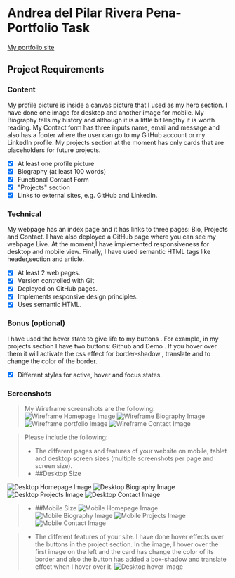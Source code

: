 #  Andrea del Pilar Rivera Pena- Portfolio Task
[My portfolio site]( https://andrea-rivera.github.io/sheCodesFirstProject/index.html)
## Project Requirements
### Content
My profile picture is inside a canvas picture that I used as my hero section. I have done one image for desktop and another image for mobile. 
My Biography tells my history and although it is a little bit lengthy it is worth reading.
My Contact form has three inputs name, email and message and also has a footer where the user can go to my GitHub account or my LinkedIn profile.
My projects section at the moment has only cards that are placeholders for future projects.
- [x] At least one profile picture
- [x] Biography (at least 100 words)
- [x] Functional Contact Form
- [x] "Projects" section
- [x] Links to external sites, e.g. GitHub and LinkedIn.
### Technical
My webpage has an index page and it has links to three pages: Bio, Projects and Contact. 
I have also deployed a GitHub page where you can see my webpage Live. At the moment,I have implemented responsiveness for desktop and mobile view. Finally, I have used semantic HTML tags like header,section and article.
- [x] At least 2 web pages.
- [x] Version controlled with Git
- [x] Deployed on GitHub pages.
- [x] Implements responsive design principles.
- [x] Uses semantic HTML.
### Bonus (optional)
I have used the hover state to give life to my buttons . For example, in my projects section I have two buttons: Github and Demo . If you hover over them it will activate the css effect for border-shadow , translate and to change the color of the border.
- [x] Different styles for active, hover and focus states.
### Screenshots
>My Wireframe screenshots are the following:
![Wireframe Homepage Image](images/screenshots/wireframe-index.png)
![Wireframe Biography Image](images/screenshots/wireframe-bio.png)
![Wireframe portfolio Image](images/screenshots/wireframe-projects.png)
![Wireframe Contact Image](images/screenshots/wireframe-contact.png)

> Please include the following:
> - The different pages and features of your website on mobile, tablet and
desktop screen sizes (multiple screenshots per page and screen size).
> - ##Desktop Size

![Desktop Homepage Image](images/screenshots/index-desktop.jpg)
![Desktop Biography Image](images/screenshots/bio-desktop.png)
![Desktop Projects Image](images/screenshots/desktop-projects.jpg)
![Desktop Contact Image](images/screenshots/contact-desktop.png)

> - ##Mobile Size
![Mobile Homepage Image](images/screenshots/index-mobile.png)
![Mobile Biography Image](images/screenshots/bio-mobile.png)
![Mobile Projects Image](images/screenshots/project-mobile.png)
![Mobile Contact Image](images/screenshots/contact-mobile.png)

> - The different features of your site. I have done hover effects over the buttons in the project section. In the image, I hover over the first image on the left and the card has change the color of its border and also the button has added a box-shadow and translate effect when I hover over it.
![Desktop hover Image](images/screenshots/hover.jpg)


